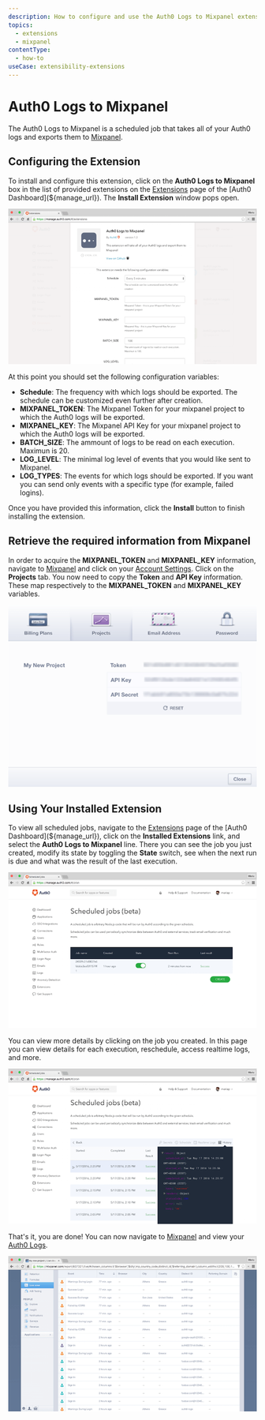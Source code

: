 ```yaml
---
description: How to configure and use the Auth0 Logs to Mixpanel extension.
topics:
  - extensions
  - mixpanel
contentType:
  - how-to
useCase: extensibility-extensions
---
```


# Auth0 Logs to Mixpanel

The Auth0 Logs to Mixpanel is a scheduled job that takes all of your Auth0 logs and exports them to [Mixpanel](https://mixpanel.com).

## Configuring the Extension

To install and configure this extension, click on the **Auth0 Logs to Mixpanel** box in the list of provided extensions on the [Extensions](${manage_url}/#/extensions) page of the [Auth0 Dashboard](${manage_url}). The **Install Extension** window pops open.

![](/media/articles/extensions/mixpanel/extension-mgmt-mixpanel.png)

At this point you should set the following configuration variables:
- **Schedule**: The frequency with which logs should be exported. The schedule can be customized even further after creation.
- **MIXPANEL_TOKEN**: The Mixpanel Token for your mixpanel project to which the Auth0 logs will be exported.
- **MIXPANEL_KEY**: The Mixpanel API Key for your mixpanel project to which the Auth0 logs will be exported.
- **BATCH_SIZE**: The ammount of logs to be read on each execution. Maximun is 20.
- **LOG_LEVEL**: The minimal log level of events that you would like sent to Mixpanel.
- **LOG_TYPES**: The events for which logs should be exported.  If you want you can send only events with a specific type (for example, failed logins).

Once you have provided this information, click the **Install** button to finish installing the extension.

## Retrieve the required information from Mixpanel

In order to acquire the **MIXPANEL_TOKEN** and **MIXPANEL_KEY** information, navigate to [Mixpanel](https://mixpanel.com) and click on your [Account Settings](https://mixpanel.com/account/). Click on the **Projects** tab. You now need to copy the **Token** and **API Key** information. These map respectively to the **MIXPANEL_TOKEN** and **MIXPANEL_KEY** variables.

![](/media/articles/extensions/mixpanel/mixpanel-project-info.png)

## Using Your Installed Extension

To view all scheduled jobs, navigate to the [Extensions](${manage_url}/#/extensions) page of the [Auth0 Dashboard](${manage_url}), click on the **Installed Extensions** link, and select the **Auth0 Logs to Mixpanel** line. There you can see the job you just created, modify its state by toggling the **State** switch, see when the next run is due and what was the result of the last execution.

![](/media/articles/extensions/mixpanel/view-cron-jobs.png)

You can view more details by clicking on the job you created. In this page you can view details for each execution, reschedule, access realtime logs, and more.

![](/media/articles/extensions/mixpanel/view-cron-details.png)

That's it, you are done! You can now navigate to [Mixpanel](https://mixpanel.com) and view your [Auth0 Logs](${manage_url}/#/logs).

![](/media/articles/extensions/mixpanel/auth0-logs-at-mixpanel.png)
